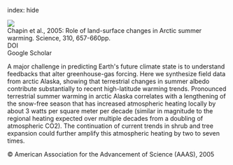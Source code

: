 index: hide

<div class="Citation">
    <div class="Citation-thumb CitationThumb-linked"  data-href="https://doi.org/10.1126/science.1117368">
      <img src="https://static.claimspace.cloud/climate-study-static/refs/thumbs/12/Chapin_et_al_2005-thumb.png" />
    </div>

  <div class="Citation-body">
    <div class="Citation-text">Chapin et al., 2005: Role of land-surface changes in Arctic summer warming. <span class="Article-journal">Science, </span><span class="Article-volume">310, </span>657-660pp.</div>
    <div class="Citation-links">
      <div class="CitationLink" data-href="https://doi.org/10.1126/science.1117368">
        <div class="CitationLink-icon CitationLink-Doi"></div>
        <div class="CitationLink-text">DOI</div>
      </div>
      <div class="CitationLink" data-href="https://scholar.google.com/scholar?q=10.1126/science.1117368">
        <div class="CitationLink-icon CitationLink-Scholar"></div>
        <div class="CitationLink-text">Google Scholar</div>
      </div>
    </div>
  </div>
</div>

A major challenge in predicting Earth's future climate state is to understand feedbacks that alter greenhouse-gas forcing. Here we synthesize field data from arctic Alaska, showing that terrestrial changes in summer albedo contribute substantially to recent high-latitude warming trends. Pronounced terrestrial summer warming in arctic Alaska correlates with a lengthening of the snow-free season that has increased atmospheric heating locally by about 3 watts per square meter per decade (similar in magnitude to the regional heating expected over multiple decades from a doubling of atmospheric CO2). The continuation of current trends in shrub and tree expansion could further amplify this atmospheric heating by two to seven times.

<div class="Citation-copy">
&copy; American Association for the Advancement of Science (AAAS), 2005
</div>